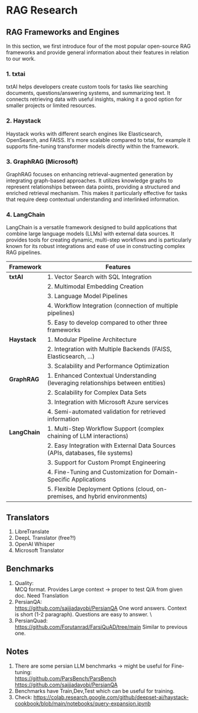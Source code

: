 # RAG Research

## RAG Frameworks and Engines
In this section, we first introduce four of the most popular open-source RAG frameworks and provide general information about their features in relation to our work. 
### 1. **txtai** 
   txtAI helps developers create custom tools for tasks like searching documents, questions/answering systems, and summarizing text. It connects retrieving data with useful insights, making it a good option for smaller projects or limited resources. 

### 2. **Haystack**
Haystack works with different search engines like Elasticsearch, OpenSearch, and FAISS. It's more scalable compared to txtai, for example it supports fine-tuning transformer models directly within the framework. 


### 3. **GraphRAG (Microsoft)**
GraphRAG focuses on enhancing retrieval-augmented generation by integrating graph-based approaches. It utilizes knowledge graphs to represent relationships between data points, providing a structured and enriched retrieval mechanism. This makes it particularly effective for tasks that require deep contextual understanding and interlinked information.

### 4. **LangChain** 

LangChain is a versatile framework designed to build applications that combine large language models (LLMs) with external data sources. It provides tools for creating dynamic, multi-step workflows and is particularly known for its robust integrations and ease of use in constructing complex RAG pipelines.

| **Framework**   | **Features**                                                                                   |
|------------------|-----------------------------------------------------------------------------------------------|
| **txtAI**       | 1. Vector Search with SQL Integration                                                          |
|                  | 2. Multimodal Embedding Creation                                                              |
|                  | 3. Language Model Pipelines                                                                   |
|                  | 4. Workflow Integration (connection of multiple pipelines)                                    |
|                  | 5. Easy to develop compared to other three frameworks                                         |
| **Haystack**    | 1. Modular Pipeline Architecture                                                               |
|                  | 2. Integration with Multiple Backends (FAISS, Elasticsearch, ...)                             |
|                  | 3. Scalability and Performance Optimization                                                   |
| **GraphRAG**    | 1. Enhanced Contextual Understanding (leveraging relationships between entities)               |
|                  | 2. Scalability for Complex Data Sets                                                          |
|                  | 3. Integration with Microsoft Azure services                                                  |
|                  | 4. Semi-automated validation for retrieved information                                        |
| **LangChain**   | 1. Multi-Step Workflow Support (complex chaining of LLM interactions)                         |
|                  | 2. Easy Integration with External Data Sources (APIs, databases, file systems)                |
|                  | 3. Support for Custom Prompt Engineering                                                      |
|                  | 4. Fine-Tuning and Customization for Domain-Specific Applications                             |
|                  | 5. Flexible Deployment Options (cloud, on-premises, and hybrid environments)                  |



## Translators
1. LibreTranslate
2. DeepL Translator (free?!)
3. OpenAI Whisper 
4. Microsoft Translator

## Benchmarks
1. Quality: \
   MCQ format.
   Provides Large context -> proper to test Q/A from given doc.
   Need Translation
2. PersianQA: \
   https://github.com/sajjjadayobi/PersianQA
   One word answers. Context is short (1-2 paragraph). Questions are easy to answer. \
3. PersianQuad: \
   https://github.com/Forutanrad/FarsiQuAD/tree/main
   Similar to previous one.

## Notes
1. There are some persian LLM benchmarks -> might be useful for Fine-tuning: \
   https://github.com/ParsBench/ParsBench \
   https://github.com/sajjjadayobi/PersianQA
2. Benchmarks have Train,Dev,Test which can be useful for training.
3. Check: https://colab.research.google.com/github/deepset-ai/haystack-cookbook/blob/main/notebooks/query-expansion.ipynb
